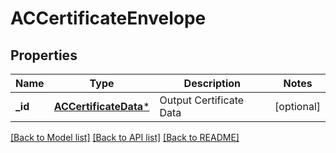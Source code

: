 # ACCertificateEnvelope

## Properties
Name | Type | Description | Notes
------------ | ------------- | ------------- | -------------
**_id** | [**ACCertificateData***](ACCertificateData.md) | Output Certificate Data | [optional] 

[[Back to Model list]](../README.md#documentation-for-models) [[Back to API list]](../README.md#documentation-for-api-endpoints) [[Back to README]](../README.md)


